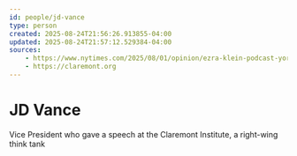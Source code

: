 ```yaml
---
id: people/jd-vance
type: person
created: 2025-08-24T21:56:26.913855-04:00
updated: 2025-08-24T21:57:12.529384-04:00
sources:
    - https://www.nytimes.com/2025/08/01/opinion/ezra-klein-podcast-yoram-hazony.html
    - https://claremont.org
---
```


# JD Vance

Vice President who gave a speech at the Claremont Institute, a right-wing think tank

